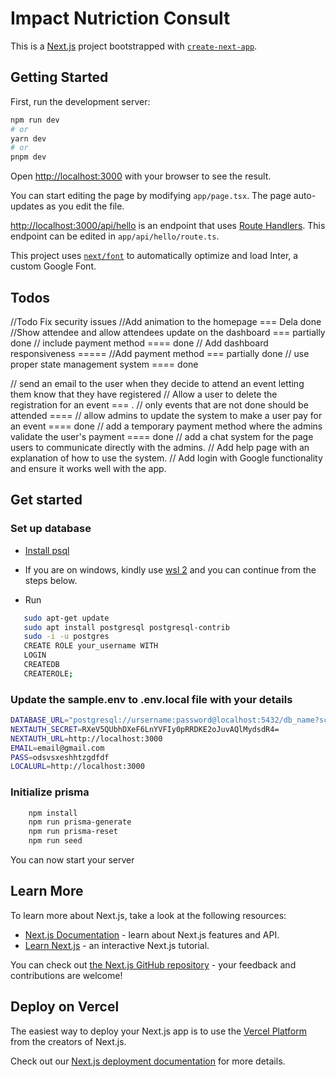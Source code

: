 # Impact Nutriction Consult

This is a [Next.js](https://nextjs.org/) project bootstrapped with [`create-next-app`](https://github.com/vercel/next.js/tree/canary/packages/create-next-app).

## Getting Started

First, run the development server:

```bash
npm run dev
# or
yarn dev
# or
pnpm dev
```

Open [http://localhost:3000](http://localhost:3000) with your browser to see the result.

You can start editing the page by modifying `app/page.tsx`. The page auto-updates as you edit the file.

[http://localhost:3000/api/hello](http://localhost:3000/api/hello) is an endpoint that uses [Route Handlers](https://beta.nextjs.org/docs/routing/route-handlers). This endpoint can be edited in `app/api/hello/route.ts`.

This project uses [`next/font`](https://nextjs.org/docs/basic-features/font-optimization) to automatically optimize and load Inter, a custom Google Font.

## Todos

//Todo Fix security issues
//Add animation to the homepage === Dela done
//Show attendee and allow attendees update on the dashboard === partially done
// include payment method ==== done
// Add dashboard responsiveness =====
//Add payment method === partially done
// use proper state management system ==== done

// send an email to the user when they decide to attend an event letting them know that they have registered
// Allow a user to delete the registration for an event === .
// only events that are not done should be attended ====
// allow admins to update the system to make a user pay for an event ==== done
// add a temporary payment method where the admins validate the user's payment ==== done
// add a chat system for the page users to communicate directly with the admins.
// Add help page with an explanation of how to use the system.
// Add login with Google functionality and ensure it works well with the app.

## Get started

### Set up database

- [Install psql](https://www.timescale.com/blog/how-to-install-psql-on-mac-ubuntu-debian-windows/)

- If you are on windows, kindly use [wsl 2](https://learn.microsoft.com/en-us/windows/wsl/install) and you can continue from the steps below.
- Run

```bash
   sudo apt-get update
   sudo apt install postgresql postgresql-contrib
   sudo -i -u postgres
   CREATE ROLE your_username WITH
   LOGIN
   CREATEDB
   CREATEROLE;
```

### Update the sample.env to .env.local file with your details

```bash
DATABASE_URL="postgresql://ursername:password@localhost:5432/db_name?schema=public"
NEXTAUTH_SECRET=RXeV5QUbhDXeF6LnYVFIy0pRRDKE2oJuvAQlMydsdR4=
NEXTAUTH_URL=http://localhost:3000
EMAIL=email@gmail.com
PASS=odsvsxeshhtzgdfdf
LOCALURL=http://localhost:3000
```

### Initialize prisma

```bash
    npm install
    npm run prisma-generate
    npm run prisma-reset
    npm run seed
```

You can now start your server

## Learn More

To learn more about Next.js, take a look at the following resources:

- [Next.js Documentation](https://nextjs.org/docs) - learn about Next.js features and API.
- [Learn Next.js](https://nextjs.org/learn) - an interactive Next.js tutorial.

You can check out [the Next.js GitHub repository](https://github.com/vercel/next.js/) - your feedback and contributions are welcome!

## Deploy on Vercel

The easiest way to deploy your Next.js app is to use the [Vercel Platform](https://vercel.com/new?utm_medium=default-template&filter=next.js&utm_source=create-next-app&utm_campaign=create-next-app-readme) from the creators of Next.js.

Check out our [Next.js deployment documentation](https://nextjs.org/docs/deployment) for more details.
